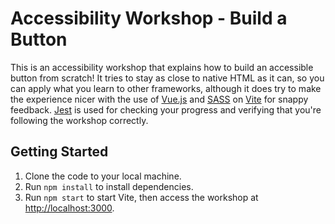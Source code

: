 # Accessibility Workshop - Build a Button

This is an accessibility workshop that explains how to build an accessible button
from scratch! It tries to stay as close to native HTML as it can, so you can apply
what you learn to other frameworks, although it does try to make the experience nicer
with the use of [Vue.js](https://vuejs.org/) and [SASS](https://sass-lang.com/) on 
[Vite](https://vitejs.dev/) for snappy feedback. [Jest](https://jestjs.io/) is used
for checking your progress and verifying that you're following the workshop correctly.

## Getting Started

1. Clone the code to your local machine.
2. Run `npm install` to install dependencies.
3. Run `npm start` to start Vite, then access the workshop at
   [http://localhost:3000](http://localhost:3000).
